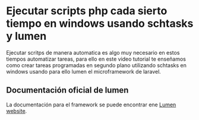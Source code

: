 # Ejecutar scripts php cada sierto tiempo en windows usando schtasks y lumen

Ejecutar scritps de manera automatica es algo muy necesario en estos tiempos automatizar tareas, para ello en este video tutorial te enseñamos como crear tareas programadas en segundo plano utilizando schtasks en windows usando para ello lumen el microframework de laravel.

## Documentación oficial de lumen

La documentación para el framework se puede encontrar ene [Lumen website](https://lumen.laravel.com/docs).